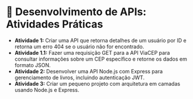 # 🧭 Desenvolvimento de APIs: Atividades Práticas

- **Atividade 1:** Criar uma API que retorna detalhes de um usuário por ID e retorna um erro 404 se o usuário não for encontrado.
- **Atividade 1.1:** Fazer uma requisição GET para a API ViaCEP para consultar informações sobre um CEP específico e retorne os dados em formato JSON.
- **Atividade 2:** Desenvolver uma API Node.js com Express para gerenciamento de livros, incluindo autenticação JWT.
- **Atividade 3:** Criar um pequeno projeto com arquitetura em camadas usando Node.js e Express. 